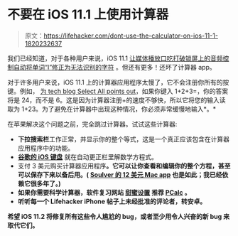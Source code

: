 # 不要在 iOS 11.1 上使用计算器

> 原文：<https://lifehacker.com/dont-use-the-calculator-on-ios-11-1-1820232637>

我们已经知道，对于各种用户来说，iOS 11.1 [让媒体播放口吃](https://lifehacker.com/why-you-still-shouldn-t-download-ios-11-on-an-older-iph-1820122749#_ga=2.237222336.1335679637.1509978748-1297080755.1497980211)[打破锁屏上的音频控制](https://community.spotify.com/t5/iOS-iPhone-iPad/Control-Center-on-iOS-11/m-p/2154041#M82521)[自动将单词“I”修正为无法识别的字符](https://lifehacker.com/how-to-stop-your-iphone-from-autocorrecting-i-to-a-1820163694) 。但还有更多！还坏了计算器 app。



对于许多用户来说，iOS 11.1 上的计算器应用程序太慢了，它不会注册你所有的按键。例如， [为 tech blog Select All points out](http://nymag.com/selectall/2017/11/calculator-app-doesnt-work-in-ios-11.html)，如果你键入 1+2+3=，你的答案将是 24，而不是 6。这是因为计算器注册+的速度不够快，所以它将您的输入读取为 1+23。为了避免在计算器中出现这种情况，你必须非常缓慢地输入*。*

在苹果解决这个问题之前，完全跳过计算器。试试这些计算器:

*   **下拉搜索栏**工作正常，并显示你的整个等式，这是一个真正应该包含在计算器应用程序中的功能。
*   [**谷歌的 iOS 键盘**](https://lifehacker.com/ditch-apples-generic-keyboard-with-these-apps-1795587161#_ga=2.27434108.1335679637.1509978748-1297080755.1497980211) 就在自动更正栏里解数学方程式。
*   支付 3 美元购买计算器应用程序[](https://itunes.apple.com/us/app/soulver-notepad-calculator/id348142037)**。它可以让你查看和编辑你的整个方程，甚至可以保存下来以备后用。( [Soulver 的 12 美元 Mac app](https://itunes.apple.com/us/app/soulver/id413965349?mt=12) 也是如此；我已经依赖它很多年了。)** 
*   **如果你需要科学计算器，软件复习网站 [甜蜜设置](https://thesweetsetup.com/apps/the-best-professional-grade-iphone-calculator/) 推荐 [PCalc](https://itunes.apple.com/us/app/pcalc-the-best-calculator/id284666222) 。**
*   **听听每一个 Lifehacker iPhone 帖子上未经批准的评论者，**转安卓**。**

**希望 iOS 11.2 将修复所有这些令人尴尬的 bug，或者至少用令人兴奋的新 bug 来取代它们。**